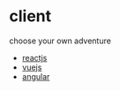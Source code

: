 # client

choose your own adventure
- [reactjs](https://reactjs.org/docs/create-a-new-react-app.html)
- [vuejs](https://cli.vuejs.org/guide/)
- [angular](https://angular.io/tutorial/toh-pt0)